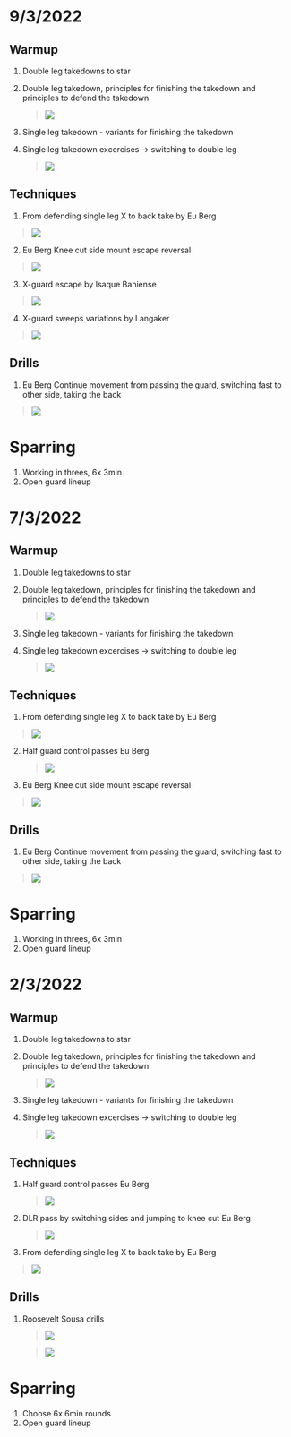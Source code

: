 # 9/3/2022

## Warmup

1. Double leg takedowns to star
2. Double leg takedown, principles for finishing the takedown and principles to defend the takedown

   > [![](https://img.youtube.com/vi/tBPF6qdSMx8/0.jpg)](https://www.youtube.com/watch?v=tBPF6qdSMx8)

3. Single leg takedown - variants for finishing the takedown
4. Single leg takedown excercises → switching to double leg

   > [![](https://img.youtube.com/vi/B0IB9MDvbOA/0.jpg)](https://www.youtube.com/watch?v=B0IB9MDvbOA)

## Techniques

1. From defending single leg X to back take by Eu Berg

  > [![](https://img.youtube.com/vi/1mrIgnaD4kw/0.jpg)](https://youtu.be/1mrIgnaD4kw)

2. Eu Berg Knee cut side mount escape reversal

  > [![](https://img.youtube.com/vi/dORVzl-8DCg/0.jpg)](https://youtu.be/dORVzl-8DCgw)

3. X-guard escape by Isaque Bahiense

  > [![](https://img.youtube.com/vi/XhLd-CMQBUQ/0.jpg)](https://youtu.be/XhLd-CMQBUQ)

4. X-guard sweeps variations by Langaker

  > [![](https://img.youtube.com/vi/BWq3gkeS-dA/0.jpg)](https://youtu.be/BWq3gkeS-dA)

## Drills

1. Eu Berg Continue movement from passing the guard, switching fast to other side, taking the back

  > [![](https://img.youtube.com/vi/D6pOEiCje_c/0.jpg)](https://youtu.be/D6pOEiCje_c)


# Sparring

1. Working in threes, 6x 3min
2. Open guard lineup




# 7/3/2022

## Warmup

1. Double leg takedowns to star
2. Double leg takedown, principles for finishing the takedown and principles to defend the takedown

   > [![](https://img.youtube.com/vi/tBPF6qdSMx8/0.jpg)](https://www.youtube.com/watch?v=tBPF6qdSMx8)

3. Single leg takedown - variants for finishing the takedown
4. Single leg takedown excercises → switching to double leg

   > [![](https://img.youtube.com/vi/B0IB9MDvbOA/0.jpg)](https://www.youtube.com/watch?v=B0IB9MDvbOA)

## Techniques

1. From defending single leg X to back take by Eu Berg

  > [![](https://img.youtube.com/vi/1mrIgnaD4kw/0.jpg)](https://youtu.be/1mrIgnaD4kw)

2. Half guard control passes Eu Berg

   > [![](https://img.youtube.com/vi/cj5CeaW4BMc/0.jpg)](https://youtu.be/cj5CeaW4BMc?t=147)

3. Eu Berg Knee cut side mount escape reversal

  > [![](https://img.youtube.com/vi/dORVzl-8DCg/0.jpg)](https://youtu.be/dORVzl-8DCgw)

## Drills

1. Eu Berg Continue movement from passing the guard, switching fast to other side, taking the back

  > [![](https://img.youtube.com/vi/D6pOEiCje_c/0.jpg)](https://youtu.be/D6pOEiCje_c)

# Sparring

1. Working in threes, 6x 3min
2. Open guard lineup




# 2/3/2022

## Warmup

1. Double leg takedowns to star
2. Double leg takedown, principles for finishing the takedown and principles to defend the takedown

   > [![](https://img.youtube.com/vi/tBPF6qdSMx8/0.jpg)](https://www.youtube.com/watch?v=tBPF6qdSMx8)

3. Single leg takedown - variants for finishing the takedown
4. Single leg takedown excercises → switching to double leg

   > [![](https://img.youtube.com/vi/B0IB9MDvbOA/0.jpg)](https://www.youtube.com/watch?v=B0IB9MDvbOA)

## Techniques

1. Half guard control passes Eu Berg

   > [![](https://img.youtube.com/vi/cj5CeaW4BMc/0.jpg)](https://youtu.be/cj5CeaW4BMc?t=147)

2. DLR pass by switching sides and jumping to knee cut Eu Berg

   > [![](https://img.youtube.com/vi/j-L_2kfB33Q/0.jpg)](https://youtu.be/j-L_2kfB33Q)

3. From defending single leg X to back take by Eu Berg

  > [![](https://img.youtube.com/vi/1mrIgnaD4kw/0.jpg)](https://youtu.be/1mrIgnaD4kw)

## Drills

1. Roosevelt Sousa drills

   > [![](https://img.youtube.com/vi/ZC5NlVEbaM8/0.jpg)](https://www.youtube.com/watch?v=ZC5NlVEbaM8)

   > [![](https://img.youtube.com/vi/87MYZdvxFNM/0.jpg)](https://www.youtube.com/watch?v=87MYZdvxFNM)


# Sparring

1. Choose 6x 6min rounds
2. Open guard lineup
